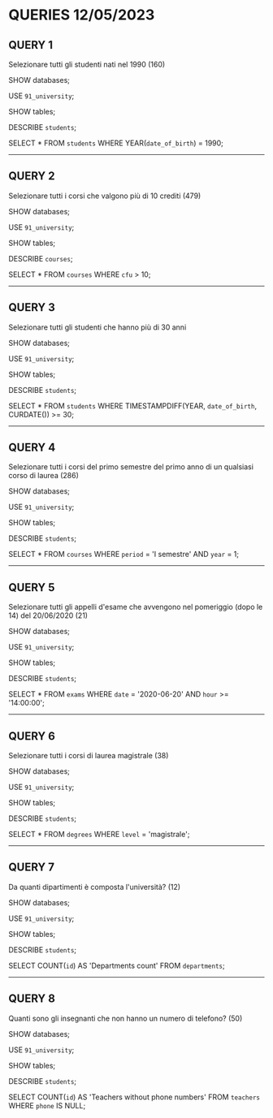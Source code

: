 # QUERIES 12/05/2023

## QUERY 1
Selezionare tutti gli studenti nati nel 1990 (160)

SHOW databases;

USE `91_university`;

SHOW tables;

DESCRIBE `students`;

SELECT *
FROM `students`
WHERE YEAR(`date_of_birth`) = 1990;

---
## QUERY 2
Selezionare tutti i corsi che valgono più di 10 crediti (479)

SHOW databases;

USE `91_university`;

SHOW tables;

DESCRIBE `courses`;

SELECT *
FROM `courses`
WHERE `cfu` > 10;

---
## QUERY 3
Selezionare tutti gli studenti che hanno più di 30 anni

SHOW databases;

USE `91_university`;

SHOW tables;

DESCRIBE `students`;

SELECT *
FROM `students`
WHERE TIMESTAMPDIFF(YEAR, `date_of_birth`, CURDATE()) >= 30;

---
## QUERY 4
Selezionare tutti i corsi del primo semestre del primo anno di un qualsiasi corso di laurea (286)

SHOW databases;

USE `91_university`;

SHOW tables;

DESCRIBE `students`;

SELECT *
FROM `courses`
WHERE `period` = 'I semestre' AND `year` = 1;

---
## QUERY 5
Selezionare tutti gli appelli d'esame che avvengono nel pomeriggio (dopo le 14) del 20/06/2020 (21)

SHOW databases;

USE `91_university`;

SHOW tables;

DESCRIBE `students`;

SELECT *
FROM `exams`
WHERE `date` = '2020-06-20' AND `hour` >= '14:00:00';

---
## QUERY 6
Selezionare tutti i corsi di laurea magistrale (38)

SHOW databases;

USE `91_university`;

SHOW tables;

DESCRIBE `students`;

SELECT *
FROM `degrees`
WHERE `level` = 'magistrale';

---
## QUERY 7
Da quanti dipartimenti è composta l'università? (12)

SHOW databases;

USE `91_university`;

SHOW tables;

DESCRIBE `students`;

SELECT COUNT(`id`) AS 'Departments count'
FROM `departments`;

---
## QUERY 8
Quanti sono gli insegnanti che non hanno un numero di telefono? (50)

SHOW databases;

USE `91_university`;

SHOW tables;

DESCRIBE `students`;

SELECT COUNT(`id`) AS 'Teachers without phone numbers'
FROM `teachers`
WHERE `phone` IS NULL;
